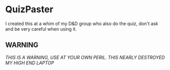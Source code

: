 # QuizPaster
I created this at a whim of my D&amp;D group who also do the quiz, don't ask and be very careful when using it.

## WARNING

*THIS IS A WARNING, USE AT YOUR OWN PERIL. THIS NEARLY DESTROYED MY HIGH END LAPTOP*
